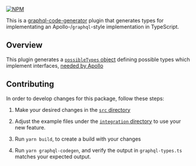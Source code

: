 [![NPM](https://img.shields.io/npm/v/@homebound/graphql-typescript-possible-types)](https://www.npmjs.com/package/@homebound/graphql-typescript-possible-types)

This is a [graphql-code-generator](https://graphql-code-generator.com/) plugin that generates types for implementating an Apollo-/`graphql`-style implementation in TypeScript.

## Overview

This plugin generates a [`possibleTypes` object](integration/graphql-types.ts) defining possible types which implement interfaces, [needed by Apollo](https://www.apollographql.com/docs/react/data/fragments/#defining-possibletypes-manually)

## Contributing

In order to develop changes for this package, follow these steps:

1. Make your desired changes in the [`src` directory](/src)

2. Adjust the example files under the [`integration` directory](/integration) to use your new feature.

3. Run `yarn build`, to create a build with your changes

4. Run `yarn graphql-codegen`, and verify the output in `graphql-types.ts` matches your expected output.
